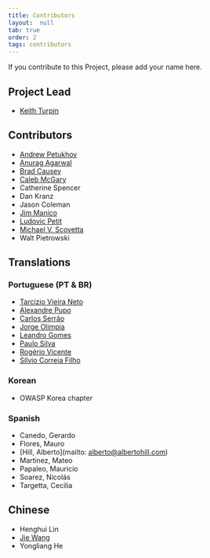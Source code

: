 ```yaml
---
title: Contributors
layout:  null
tab: true
order: 2
tags: contributors
---
```


If you contribute to this Project, please add your name here.

## Project Lead

* [Keith Turpin](mailto:Keith.Turpin@owasp.org)

## Contributors

* [Andrew Petukhov](mailto:petand@lvk.cs.msu.su)
* [Anurag Agarwal](mailto:anurag.agarwal@yahoo.com)
* [Brad Causey](mailto:bradcausey@owasp.org)
* [Caleb McGary](mailto:Caleb.mcgary@gmail.com)
* Catherine Spencer
* Dan Kranz
* Jason Coleman
* [Jim Manico](mailto:jim.manico@owasp.org)
* [Ludovic Petit](mailto:ludovic.petit@owasp.org)
* [Michael V. Scovetta](mailto:michael.scovetta@gmail.com)
* Walt Pietrowski

## Translations

### Portuguese (PT & BR)

* [Tarcizio Vieira Neto](mailto:tarciziovn@gmail.com)
* [Alexandre Pupo](mailto:alexandrepupo@yahoo.com.br)
* [Carlos Serrão](mailto:carlos.serrao@owasp.org)
* [Jorge Olimpia](mailto:jorgeolimpia@gmail.com)
* [Leandro Gomes](mailto:leandrock@gmail.com)
* [Paulo Silva](mailto:me@pauloasilva.com)
* [Rogério Vicente](mailto:rogeriopvl@gmail.com)
* [Sílvio Correia Filho](mailto:silviofilhosf@gmail.com)

### Korean

* OWASP Korea chapter

### Spanish

* Canedo, Gerardo
* Flores, Mauro
* [Hill, Alberto](mailto: alberto@albertohill.com)
* Martinez, Mateo
* Papaleo, Mauricio
* Soarez, Nicolás
* Targetta, Cecilia

## Chinese

* Henghui Lin
* [Jie Wang](mailto:wangj@owasp.org.cn)
* Yongliang He
